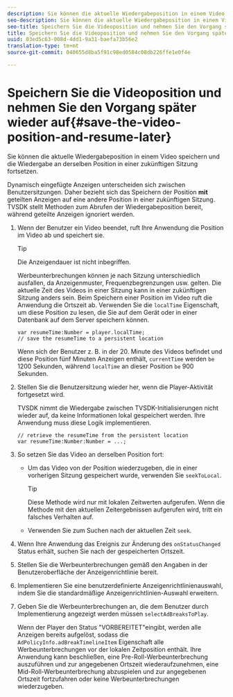 ```yaml
---
description: Sie können die aktuelle Wiedergabeposition in einem Video speichern und die Wiedergabe an derselben Position in einer zukünftigen Sitzung fortsetzen.
seo-description: Sie können die aktuelle Wiedergabeposition in einem Video speichern und die Wiedergabe an derselben Position in einer zukünftigen Sitzung fortsetzen.
seo-title: Speichern Sie die Videoposition und nehmen Sie den Vorgang später wieder auf
title: Speichern Sie die Videoposition und nehmen Sie den Vorgang später wieder auf
uuid: 03ed5c63-008d-4dd1-9a31-baefa73b56e2
translation-type: tm+mt
source-git-commit: 040655d8ba5f91c98ed0584c08db226ffe1e0f4e

---
```



# Speichern Sie die Videoposition und nehmen Sie den Vorgang später wieder auf{#save-the-video-position-and-resume-later}

Sie können die aktuelle Wiedergabeposition in einem Video speichern und die Wiedergabe an derselben Position in einer zukünftigen Sitzung fortsetzen.

Dynamisch eingefügte Anzeigen unterscheiden sich zwischen Benutzersitzungen. Daher bezieht sich das Speichern der Position **mit** geteilten Anzeigen auf eine andere Position in einer zukünftigen Sitzung. TVSDK stellt Methoden zum Abrufen der Wiedergabeposition bereit, während geteilte Anzeigen ignoriert werden.

1. Wenn der Benutzer ein Video beendet, ruft Ihre Anwendung die Position im Video ab und speichert sie.

   >[!TIP]
   >
   >Die Anzeigendauer ist nicht inbegriffen.

   Werbeunterbrechungen können je nach Sitzung unterschiedlich ausfallen, da Anzeigenmuster, Frequenzbegrenzungen usw. gelten. Die aktuelle Zeit des Videos in einer Sitzung kann in einer zukünftigen Sitzung anders sein. Beim Speichern einer Position im Video ruft die Anwendung die Ortszeit ab. Verwenden Sie die `localTime` Eigenschaft, um diese Position zu lesen, die Sie auf dem Gerät oder in einer Datenbank auf dem Server speichern können.

   ```
   var resumeTime:Number = player.localTime; 
   // save the resumeTime to a persistent location
   ```

   Wenn sich der Benutzer z. B. in der 20. Minute des Videos befindet und diese Position fünf Minuten Anzeigen enthält, `currentTime` werden `be` 1200 Sekunden, während `localTime` an dieser Position `be` 900 Sekunden.

1. Stellen Sie die Benutzersitzung wieder her, wenn die Player-Aktivität fortgesetzt wird.

   TVSDK nimmt die Wiedergabe zwischen TVSDK-Initialisierungen nicht wieder auf, da keine Informationen lokal gespeichert werden. Ihre Anwendung muss diese Logik implementieren.

   ```
   // retrieve the resumeTime from the persistent location 
   var resumeTime:Number:Number = ...;
   ```

1. So setzen Sie das Video an derselben Position fort:

   * Um das Video von der Position wiederzugeben, die in einer vorherigen Sitzung gespeichert wurde, verwenden Sie `seekToLocal`.

      >[!TIP]
      >
      >Diese Methode wird nur mit lokalen Zeitwerten aufgerufen. Wenn die Methode mit den aktuellen Zeitergebnissen aufgerufen wird, tritt ein falsches Verhalten auf.

   * Verwenden Sie zum Suchen nach der aktuellen Zeit `seek`.

1. Wenn Ihre Anwendung das Ereignis zur Änderung des `onStatusChanged` Status erhält, suchen Sie nach der gespeicherten Ortszeit.
1. Stellen Sie die Werbeunterbrechungen gemäß den Angaben in der Benutzeroberfläche der Anzeigenrichtlinie bereit.
1. Implementieren Sie eine benutzerdefinierte Anzeigenrichtlinienauswahl, indem Sie die standardmäßige Anzeigenrichtlinien-Auswahl erweitern.
1. Geben Sie die Werbeunterbrechungen an, die dem Benutzer durch Implementierung angezeigt werden müssen `selectAdBreaksToPlay`.

   Wenn der Player den Status &quot;VORBEREITET&quot;eingibt, werden alle Anzeigen bereits aufgelöst, sodass die `AdPolicyInfo.adBreakTimelineItem` Eigenschaft alle Werbeunterbrechungen vor der lokalen Zeitposition enthält. Ihre Anwendung kann beschließen, eine Pre-Roll-Werbeunterbrechung auszuführen und zur angegebenen Ortszeit wiederaufzunehmen, eine Mid-Roll-Werbeunterbrechung abzuspielen und zur angegebenen Ortszeit fortzufahren oder keine Werbeunterbrechungen wiederzugeben.
